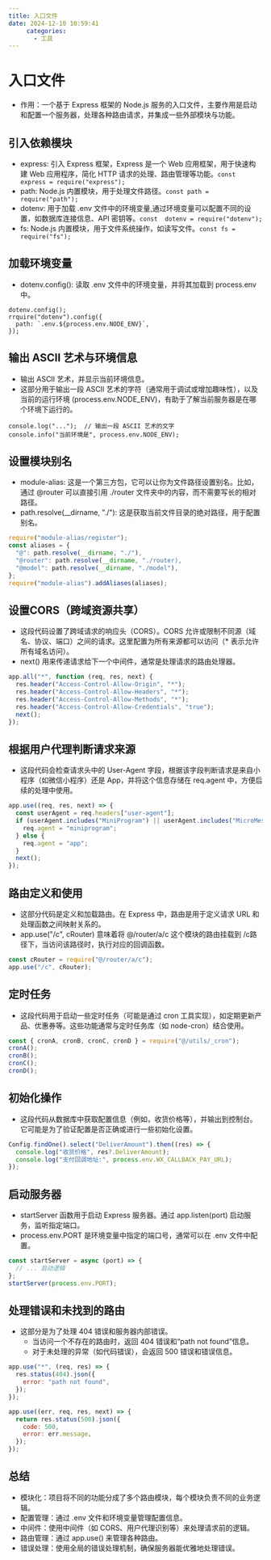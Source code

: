 ```yaml
---
title: 入口文件
date: 2024-12-10 10:59:41
     categories: 
       - 工具
---
```

# 入口文件
  - 作用：一个基于 Express 框架的 Node.js 服务的入口文件，主要作用是启动和配置一个服务器，处理各种路由请求，并集成一些外部模块与功能。

## 引入依赖模块
  - express: 引入 Express 框架，Express 是一个 Web 应用框架，用于快速构建 Web 应用程序，简化 HTTP 请求的处理、路由管理等功能。`const express = require("express");`
  - path: Node.js 内置模块，用于处理文件路径。`const path = require("path");`
  - dotenv: 用于加载 .env 文件中的环境变量,通过环境变量可以配置不同的设置，如数据库连接信息、API 密钥等。`const  dotenv = require("dotenv");`
  - fs: Node.js 内置模块，用于文件系统操作，如读写文件。`const fs = require("fs");`

## 加载环境变量
  - dotenv.config(): 读取 .env 文件中的环境变量，并将其加载到 process.env 中。
  ```
  dotenv.config();
  rrquire("dotenv").config({
    path: `.env.${process.env.NODE_ENV}`,
  });
  ```
## 输出 ASCII 艺术与环境信息
  - 输出 ASCII 艺术，并显示当前环境信息。
  - 这部分用于输出一段 ASCII 艺术的字符（通常用于调试或增加趣味性），以及当前的运行环境 (process.env.NODE_ENV)，有助于了解当前服务器是在哪个环境下运行的。
  ```
  console.log("...");  // 输出一段 ASCII 艺术的文字
  console.info("当前环境是", process.env.NODE_ENV);
  ```

## 设置模块别名
  - module-alias: 这是一个第三方包，它可以让你为文件路径设置别名。比如，通过 @router 可以直接引用 ./router 文件夹中的内容，而不需要写长的相对路径。
  - path.resolve(__dirname, "./"): 这是获取当前文件目录的绝对路径，用于配置别名。
```javascript
require("module-alias/register");
const aliases = {
  "@": path.resolve(__dirname, "./"),
  "@router": path.resolve(__dirname, "./router),
  "@model": path.resolve(__dirname, "./model"),
};
require("module-alias").addAliases(aliases);
```

## 设置CORS（跨域资源共享）
  - 这段代码设置了跨域请求的响应头（CORS）。CORS 允许或限制不同源（域名、协议、端口）之间的请求。这里配置为所有来源都可以访问（* 表示允许所有域名访问）。
  - next() 用来传递请求给下一个中间件，通常是处理请求的路由处理器。
```javascript
app.all("*", function (req, res, next) {
  res.header("Access-Control-Allow-Origin", "*");
  res.header("Access-Control-Allow-Headers", "*");
  res.header("Access-Control-Allow-Methods", "*");
  res.header("Access-Control-Allow-Credentials", "true");
  next();
});
```

## 根据用户代理判断请求来源
  - 这段代码会检查请求头中的 User-Agent 字段，根据该字段判断请求是来自小程序（如微信小程序）还是 App，并将这个信息存储在 req.agent 中，方便后续的处理中使用。
```javascript
app.use((req, res, next) => {
  const userAgent = req.headers["user-agent"];
  if (userAgent.includes("MiniProgram") || userAgent.includes("MicroMessenger")) {
    req.agent = "miniprogram";
  } else {
    req.agent = "app";
  }
  next();
});
```

## 路由定义和使用
  - 这部分代码是定义和加载路由。在 Express 中，路由是用于定义请求 URL 和处理函数之间映射关系的。
  - app.use("/c", cRouter) 意味着将 @/router/a/c 这个模块的路由挂载到 /c路径下，当访问该路径时，执行对应的回调函数。
```javascript
const cRouter = require("@/router/a/c");
app.use("/c", cRouter);
```

## 定时任务
  - 这段代码用于启动一些定时任务（可能是通过 cron 工具实现），如定期更新产品、优惠券等。这些功能通常与定时任务库（如 node-cron）结合使用。
```javascript
const { cronA, cronB, cronC, cronD } = require("@/utils/_cron");
cronA();
cronB();
cronC();
cronD();
```

## 初始化操作
  - 这段代码从数据库中获取配置信息（例如，收货价格等），并输出到控制台。它可能是为了验证配置是否正确或进行一些初始化设置。
```javascript
Config.findOne().select("DeliverAmount").then((res) => {
  console.log("收货价格", res?.DeliverAmount);
  console.log("支付回调地址:", process.env.WX_CALLBACK_PAY_URL);
});
```

## 启动服务器
  - startServer 函数用于启动 Express 服务器。通过 app.listen(port) 启动服务，监听指定端口。
  - process.env.PORT 是环境变量中指定的端口号，通常可以在 .env 文件中配置。
```javascript
const startServer = async (port) => {
  // ... 启动逻辑
};
startServer(process.env.PORT);
```

##  处理错误和未找到的路由

  - 这部分是为了处理 404 错误和服务器内部错误。
    - 当访问一个不存在的路由时，返回 404 错误和“path not found”信息。
    - 对于未处理的异常（如代码错误），会返回 500 错误和错误信息。
```javascript
app.use("*", (req, res) => {
  res.status(404).json({
    error: "path not found",
  });
});

app.use((err, req, res, next) => {
  return res.status(500).json({
    code: 500,
    error: err.message,
  });
});
```

## 总结

- 模块化：项目将不同的功能分成了多个路由模块，每个模块负责不同的业务逻辑。
- 配置管理：通过 .env 文件和环境变量管理配置信息。
- 中间件：使用中间件（如 CORS、用户代理识别等）来处理请求前的逻辑。
- 路由管理：通过 app.use() 来管理各种路由。
- 错误处理：使用全局的错误处理机制，确保服务器能优雅地处理错误。